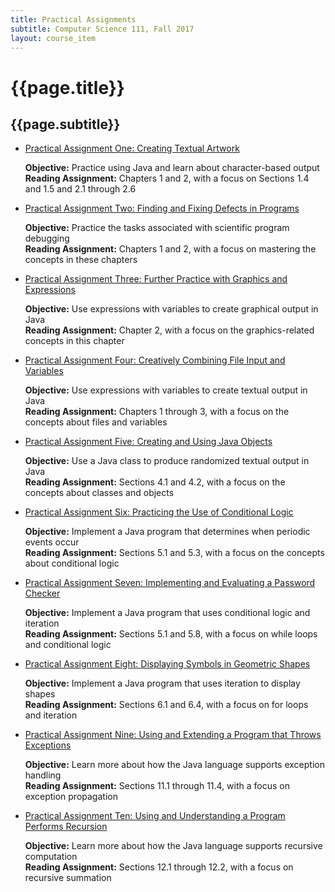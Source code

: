 ```yaml
---
title: Practical Assignments
subtitle: Computer Science 111, Fall 2017
layout: course_item
---
```


# {{page.title}}
## {{page.subtitle}}

<ul>

<li><a href="https://github.com/Allegheny-Computer-Science-111-F2017/cs111-F2017-lab-sheets/releases/download/cs111F2017_all_sheets-9.0.1/cs111F2017_practical01.pdf">Practical Assignment One: Creating Textual Artwork</a> <p><b>Objective:</b> Practice using Java and learn about character-based output<br><b>Reading Assignment:</b> Chapters 1 and 2, with a focus on Sections 1.4 and 1.5 and 2.1 through 2.6</p></li>

<li><a href="https://github.com/Allegheny-Computer-Science-111-F2017/cs111-F2017-lab-sheets/releases/download/cs111F2017_all_sheets-9.0.1/cs111F2017_practical02.pdf">Practical Assignment Two: Finding and Fixing Defects in Programs</a> <p><b>Objective:</b> Practice the tasks associated with scientific program debugging<br><b>Reading Assignment:</b> Chapters 1 and 2, with a focus on mastering the concepts in these chapters</p></li>

<li><a href="https://github.com/Allegheny-Computer-Science-111-F2017/cs111-F2017-lab-sheets/releases/download/cs111F2017_all_sheets-9.0.1/cs111F2017_practical03.pdf">Practical Assignment Three: Further Practice with Graphics and Expressions</a> <p><b>Objective:</b> Use expressions with variables to create graphical output in Java<br><b>Reading Assignment:</b> Chapter 2, with a focus on the graphics-related concepts in this chapter</p></li>

<li><a href="https://github.com/Allegheny-Computer-Science-111-F2017/cs111-F2017-lab-sheets/releases/download/cs111F2017_all_sheets-9.0.1/cs111F2017_practical04.pdf">Practical Assignment Four: Creatively Combining File Input and Variables</a> <p><b>Objective:</b> Use expressions with variables to create textual output in Java<br><b>Reading Assignment:</b> Chapters 1 through 3, with a focus on the concepts about files and variables</p></li>

<li><a href="https://github.com/Allegheny-Computer-Science-111-F2017/cs111-F2017-lab-sheets/releases/download/cs111F2017_all_sheets-9.0.1/cs111F2017_practical05.pdf">Practical Assignment Five: Creating and Using Java Objects</a> <p><b>Objective:</b> Use a Java class to produce randomized textual output in Java<br><b>Reading Assignment:</b> Sections 4.1 and 4.2, with a focus on the concepts about classes and objects</p></li>

<li><a href="https://github.com/Allegheny-Computer-Science-111-F2017/cs111-F2017-lab-sheets/releases/download/cs111F2017_all_sheets-11.0.1/cs111F2017_practical06.pdf">Practical Assignment Six: Practicing the Use of Conditional Logic</a> <p><b>Objective:</b> Implement a Java program that determines when periodic events occur<br><b>Reading Assignment:</b> Sections 5.1 and 5.3, with a focus on the concepts about conditional logic</p></li>

<li><a href="https://github.com/Allegheny-Computer-Science-111-F2017/cs111-F2017-lab-sheets/releases/download/cs111F2017_all_sheets-14.0.0/cs111F2017_practical07.pdf">Practical Assignment Seven: Implementing and Evaluating a Password Checker</a> <p><b>Objective:</b> Implement a Java program that uses conditional logic and iteration<br><b>Reading Assignment:</b> Sections 5.1 and 5.8, with a focus on while loops and conditional logic</p></li>

<li><a href="https://github.com/Allegheny-Computer-Science-111-F2017/cs111-F2017-lab-sheets/releases/download/cs111F2017_all_sheets-17.0.1/cs111F2017_practical08.pdf">Practical Assignment Eight: Displaying Symbols in Geometric Shapes</a> <p><b>Objective:</b> Implement a Java program that uses iteration to display shapes<br><b>Reading Assignment:</b> Sections 6.1 and 6.4, with a focus on for loops and iteration</p></li>

<li><a href="https://github.com/Allegheny-Computer-Science-111-F2017/cs111-F2017-lab-sheets/releases/download/cs111F2017_all_sheets-20.0.0/cs111F2017_practical09.pdf">Practical Assignment Nine: Using and Extending a Program that Throws Exceptions</a> <p><b>Objective:</b> Learn more about how the Java language supports exception handling<br><b>Reading Assignment:</b> Sections 11.1 through 11.4, with a focus on exception propagation</p></li>

<li><a href="https://github.com/Allegheny-Computer-Science-111-F2017/cs111-F2017-lab-sheets/releases/download/cs111F2017_all_sheets-21.0.0/cs111F2017_practical10.pdf">Practical Assignment Ten: Using and Understanding a Program Performs Recursion</a> <p><b>Objective:</b> Learn more about how the Java language supports recursive computation<br><b>Reading Assignment:</b> Sections 12.1 through 12.2, with a focus on recursive summation</p></li>

</ul>
